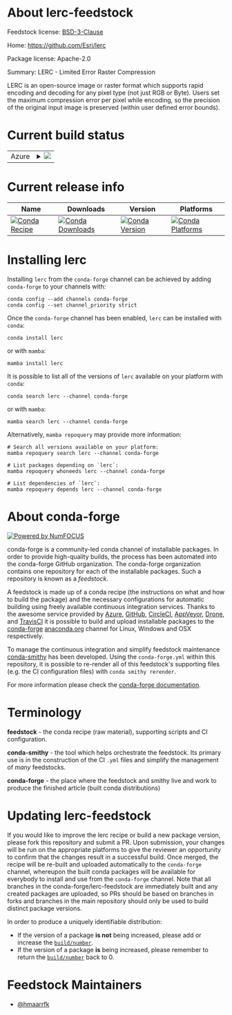 About lerc-feedstock
====================

Feedstock license: [BSD-3-Clause](https://github.com/conda-forge/lerc-feedstock/blob/main/LICENSE.txt)

Home: https://github.com/Esri/lerc

Package license: Apache-2.0

Summary: LERC - Limited Error Raster Compression

LERC is an open-source image or raster format which
supports rapid encoding and decoding for any pixel type
(not just RGB or Byte). Users set the maximum compression
error per pixel while encoding, so the precision of the
original input image is preserved (within user defined
error bounds).


Current build status
====================


<table>
    
  <tr>
    <td>Azure</td>
    <td>
      <details>
        <summary>
          <a href="https://dev.azure.com/conda-forge/feedstock-builds/_build/latest?definitionId=10133&branchName=main">
            <img src="https://dev.azure.com/conda-forge/feedstock-builds/_apis/build/status/lerc-feedstock?branchName=main">
          </a>
        </summary>
        <table>
          <thead><tr><th>Variant</th><th>Status</th></tr></thead>
          <tbody><tr>
              <td>linux_64</td>
              <td>
                <a href="https://dev.azure.com/conda-forge/feedstock-builds/_build/latest?definitionId=10133&branchName=main">
                  <img src="https://dev.azure.com/conda-forge/feedstock-builds/_apis/build/status/lerc-feedstock?branchName=main&jobName=linux&configuration=linux%20linux_64_" alt="variant">
                </a>
              </td>
            </tr><tr>
              <td>linux_aarch64</td>
              <td>
                <a href="https://dev.azure.com/conda-forge/feedstock-builds/_build/latest?definitionId=10133&branchName=main">
                  <img src="https://dev.azure.com/conda-forge/feedstock-builds/_apis/build/status/lerc-feedstock?branchName=main&jobName=linux&configuration=linux%20linux_aarch64_" alt="variant">
                </a>
              </td>
            </tr><tr>
              <td>linux_ppc64le</td>
              <td>
                <a href="https://dev.azure.com/conda-forge/feedstock-builds/_build/latest?definitionId=10133&branchName=main">
                  <img src="https://dev.azure.com/conda-forge/feedstock-builds/_apis/build/status/lerc-feedstock?branchName=main&jobName=linux&configuration=linux%20linux_ppc64le_" alt="variant">
                </a>
              </td>
            </tr><tr>
              <td>osx_64</td>
              <td>
                <a href="https://dev.azure.com/conda-forge/feedstock-builds/_build/latest?definitionId=10133&branchName=main">
                  <img src="https://dev.azure.com/conda-forge/feedstock-builds/_apis/build/status/lerc-feedstock?branchName=main&jobName=osx&configuration=osx%20osx_64_" alt="variant">
                </a>
              </td>
            </tr><tr>
              <td>osx_arm64</td>
              <td>
                <a href="https://dev.azure.com/conda-forge/feedstock-builds/_build/latest?definitionId=10133&branchName=main">
                  <img src="https://dev.azure.com/conda-forge/feedstock-builds/_apis/build/status/lerc-feedstock?branchName=main&jobName=osx&configuration=osx%20osx_arm64_" alt="variant">
                </a>
              </td>
            </tr><tr>
              <td>win_64</td>
              <td>
                <a href="https://dev.azure.com/conda-forge/feedstock-builds/_build/latest?definitionId=10133&branchName=main">
                  <img src="https://dev.azure.com/conda-forge/feedstock-builds/_apis/build/status/lerc-feedstock?branchName=main&jobName=win&configuration=win%20win_64_" alt="variant">
                </a>
              </td>
            </tr><tr>
              <td>win_arm64</td>
              <td>
                <a href="https://dev.azure.com/conda-forge/feedstock-builds/_build/latest?definitionId=10133&branchName=main">
                  <img src="https://dev.azure.com/conda-forge/feedstock-builds/_apis/build/status/lerc-feedstock?branchName=main&jobName=win&configuration=win%20win_arm64_" alt="variant">
                </a>
              </td>
            </tr>
          </tbody>
        </table>
      </details>
    </td>
  </tr>
</table>

Current release info
====================

| Name | Downloads | Version | Platforms |
| --- | --- | --- | --- |
| [![Conda Recipe](https://img.shields.io/badge/recipe-lerc-green.svg)](https://anaconda.org/conda-forge/lerc) | [![Conda Downloads](https://img.shields.io/conda/dn/conda-forge/lerc.svg)](https://anaconda.org/conda-forge/lerc) | [![Conda Version](https://img.shields.io/conda/vn/conda-forge/lerc.svg)](https://anaconda.org/conda-forge/lerc) | [![Conda Platforms](https://img.shields.io/conda/pn/conda-forge/lerc.svg)](https://anaconda.org/conda-forge/lerc) |

Installing lerc
===============

Installing `lerc` from the `conda-forge` channel can be achieved by adding `conda-forge` to your channels with:

```
conda config --add channels conda-forge
conda config --set channel_priority strict
```

Once the `conda-forge` channel has been enabled, `lerc` can be installed with `conda`:

```
conda install lerc
```

or with `mamba`:

```
mamba install lerc
```

It is possible to list all of the versions of `lerc` available on your platform with `conda`:

```
conda search lerc --channel conda-forge
```

or with `mamba`:

```
mamba search lerc --channel conda-forge
```

Alternatively, `mamba repoquery` may provide more information:

```
# Search all versions available on your platform:
mamba repoquery search lerc --channel conda-forge

# List packages depending on `lerc`:
mamba repoquery whoneeds lerc --channel conda-forge

# List dependencies of `lerc`:
mamba repoquery depends lerc --channel conda-forge
```


About conda-forge
=================

[![Powered by
NumFOCUS](https://img.shields.io/badge/powered%20by-NumFOCUS-orange.svg?style=flat&colorA=E1523D&colorB=007D8A)](https://numfocus.org)

conda-forge is a community-led conda channel of installable packages.
In order to provide high-quality builds, the process has been automated into the
conda-forge GitHub organization. The conda-forge organization contains one repository
for each of the installable packages. Such a repository is known as a *feedstock*.

A feedstock is made up of a conda recipe (the instructions on what and how to build
the package) and the necessary configurations for automatic building using freely
available continuous integration services. Thanks to the awesome service provided by
[Azure](https://azure.microsoft.com/en-us/services/devops/), [GitHub](https://github.com/),
[CircleCI](https://circleci.com/), [AppVeyor](https://www.appveyor.com/),
[Drone](https://cloud.drone.io/welcome), and [TravisCI](https://travis-ci.com/)
it is possible to build and upload installable packages to the
[conda-forge](https://anaconda.org/conda-forge) [anaconda.org](https://anaconda.org/)
channel for Linux, Windows and OSX respectively.

To manage the continuous integration and simplify feedstock maintenance
[conda-smithy](https://github.com/conda-forge/conda-smithy) has been developed.
Using the ``conda-forge.yml`` within this repository, it is possible to re-render all of
this feedstock's supporting files (e.g. the CI configuration files) with ``conda smithy rerender``.

For more information please check the [conda-forge documentation](https://conda-forge.org/docs/).

Terminology
===========

**feedstock** - the conda recipe (raw material), supporting scripts and CI configuration.

**conda-smithy** - the tool which helps orchestrate the feedstock.
                   Its primary use is in the construction of the CI ``.yml`` files
                   and simplify the management of *many* feedstocks.

**conda-forge** - the place where the feedstock and smithy live and work to
                  produce the finished article (built conda distributions)


Updating lerc-feedstock
=======================

If you would like to improve the lerc recipe or build a new
package version, please fork this repository and submit a PR. Upon submission,
your changes will be run on the appropriate platforms to give the reviewer an
opportunity to confirm that the changes result in a successful build. Once
merged, the recipe will be re-built and uploaded automatically to the
`conda-forge` channel, whereupon the built conda packages will be available for
everybody to install and use from the `conda-forge` channel.
Note that all branches in the conda-forge/lerc-feedstock are
immediately built and any created packages are uploaded, so PRs should be based
on branches in forks and branches in the main repository should only be used to
build distinct package versions.

In order to produce a uniquely identifiable distribution:
 * If the version of a package **is not** being increased, please add or increase
   the [``build/number``](https://docs.conda.io/projects/conda-build/en/latest/resources/define-metadata.html#build-number-and-string).
 * If the version of a package **is** being increased, please remember to return
   the [``build/number``](https://docs.conda.io/projects/conda-build/en/latest/resources/define-metadata.html#build-number-and-string)
   back to 0.

Feedstock Maintainers
=====================

* [@hmaarrfk](https://github.com/hmaarrfk/)

